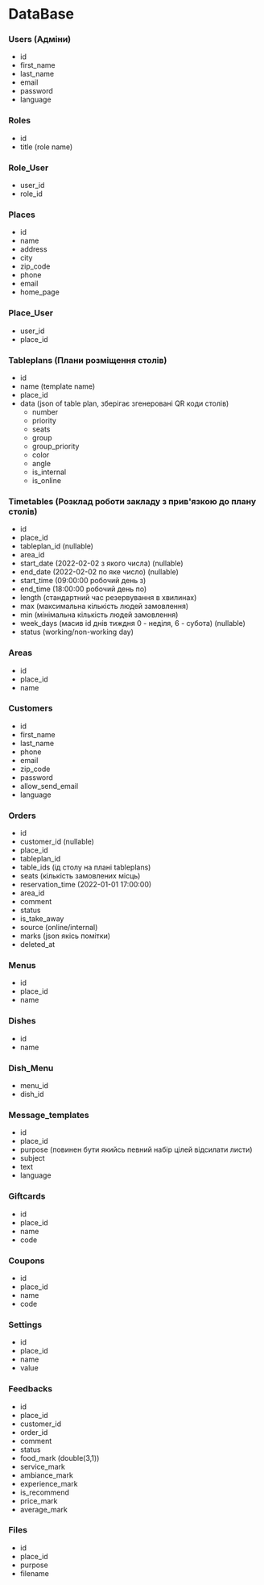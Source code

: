 # DataBase

### Users (Адміни)
- id
- first_name
- last_name
- email
- password
- language

### Roles
- id
- title (role name)

### Role_User
- user_id
- role_id

### Places
- id
- name
- address
- city
- zip_code
- phone
- email
- home_page

### Place_User
- user_id
- place_id

### Tableplans (Плани розміщення столів)
- id
- name (template name)
- place_id
- data (json of table plan, зберігає згенеровані QR коди столів)
    - number
    - priority
    - seats
    - group
    - group_priority
    - color
    - angle
    - is_internal
    - is_online

### Timetables (Розклад роботи закладу з прив'язкою до плану столів)
- id
- place_id
- tableplan_id (nullable)
- area_id
- start_date (2022-02-02 з якого числа) (nullable)
- end_date (2022-02-02 по яке число) (nullable)
- start_time (09:00:00 робочий день з)
- end_time (18:00:00 робочий день по)
- length (стандартний час резервування в хвилинах)
- max (максимальна кількість людей замовлення)
- min (мінімальна кількість людей замовлення)
- week_days (масив id днів тиждня 0 - неділя, 6 - субота) (nullable)
- status (working/non-working day)

### Areas
- id
- place_id
- name

### Customers
- id
- first_name
- last_name
- phone
- email
- zip_code
- password
- allow_send_email
- language

### Orders
- id
- customer_id (nullable)
- place_id
- tableplan_id
- table_ids (ід столу на плані tableplans)
- seats (кількість замовлених місць)
- reservation_time (2022-01-01 17:00:00)
- area_id
- comment
- status
- is_take_away
- source (online/internal)
- marks (json якісь помітки)
- deleted_at

### Menus
- id
- place_id
- name

### Dishes
- id
- name

### Dish_Menu
- menu_id
- dish_id

### Message_templates
- id
- place_id
- purpose (повинен бути якийсь певний набір цілей відсилати листи)
- subject
- text
- language

### Giftcards
- id
- place_id
- name
- code

### Coupons
- id
- place_id
- name
- code

### Settings
- id
- place_id
- name
- value

### Feedbacks
- id
- place_id
- customer_id
- order_id
- comment
- status
- food_mark (double(3,1))
- service_mark
- ambiance_mark
- experience_mark
- is_recommend
- price_mark
- average_mark

### Files
- id
- place_id
- purpose
- filename
